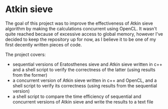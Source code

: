 # Atkin sieve
The goal of this project was to improve the effectiveness of Atkin sieve algorithm by making the calculations concurrent using OpenCL. It wasn't quite reached because of excessive access to global memory, however I've decided to keep the repository up for now, as I believe it to be one of my first decently written pieces of code.

The project covers:
- sequential versions of Eratosthenes sieve and Atkin sieve written in c++ and a shell script to verify the correctness of the latter (using results from the former)
- a concurrent version of Atkin sieve written in c++ and OpenCL, and a shell script to verify its correctness (using results from the sequential version)
- a shell script to compare the time efficiency of sequential and concurrent versions of Atkin sieve and write the results to a text file
